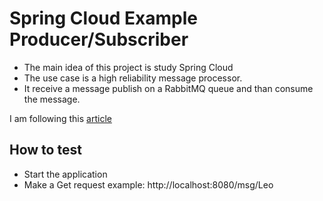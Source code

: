 # Spring Cloud Example Producer/Subscriber

* The main idea of this project is study Spring Cloud
* The use case is a high reliability message processor.
* It receive a message publish on a RabbitMQ queue and than consume the message.

I am following this  [article](https://stackabuse.com/spring-cloud-stream-with-rabbitmq-message-driven-microservices/)

## How to test

* Start the application
* Make a Get request example: http://localhost:8080/msg/Leo
